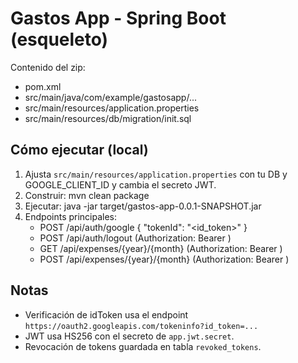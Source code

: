 # Gastos App - Spring Boot (esqueleto)

Contenido del zip:
- pom.xml
- src/main/java/com/example/gastosapp/...
- src/main/resources/application.properties
- src/main/resources/db/migration/init.sql

## Cómo ejecutar (local)
1. Ajusta `src/main/resources/application.properties` con tu DB y GOOGLE_CLIENT_ID y cambia el secreto JWT.
2. Construir:
   mvn clean package
3. Ejecutar:
   java -jar target/gastos-app-0.0.1-SNAPSHOT.jar
4. Endpoints principales:
   - POST /api/auth/google  { "tokenId": "<id_token>" }
   - POST /api/auth/logout  (Authorization: Bearer <jwt>)
   - GET  /api/expenses/{year}/{month} (Authorization: Bearer <jwt>)
   - POST /api/expenses/{year}/{month} (Authorization: Bearer <jwt>)

## Notas
- Verificación de idToken usa el endpoint `https://oauth2.googleapis.com/tokeninfo?id_token=...`
- JWT usa HS256 con el secreto de `app.jwt.secret`.
- Revocación de tokens guardada en tabla `revoked_tokens`.
